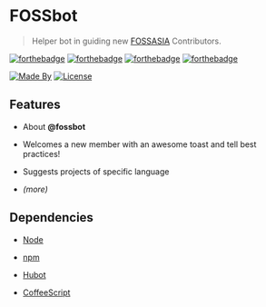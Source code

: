 # FOSSbot

> Helper bot in guiding new [FOSSASIA](http://github.com/fossasia) Contributors.

[![forthebadge](http://forthebadge.com/images/badges/built-with-love.svg)](http://forthebadge.com)
[![forthebadge](http://forthebadge.com/images/badges/makes-people-smile.svg)](http://forthebadge.com)
[![forthebadge](http://forthebadge.com/images/badges/powered-by-responsibility.svg)](http://forthebadge.com)
[![forthebadge](http://forthebadge.com/images/badges/for-you.svg)](http://forthebadge.com)

[![Made By](https://img.shields.io/badge/Built_By-Hubot-blue.svg)](https://hubot.github.com/)
[![License](https://img.shields.io/badge/License-BSD%203--Clause-yellow.svg)](LICENSE)


## Features

- About **@fossbot**

- Welcomes a new member with an awesome toast and tell best practices!

- Suggests projects of specific language

- *(more)*

## Dependencies

- [Node](https://nodejs.org/en/)

- [npm](http://npmjs.org)

- [Hubot](https://hubot.github.com/)

- [CoffeeScript](http://coffeescript.org/)
